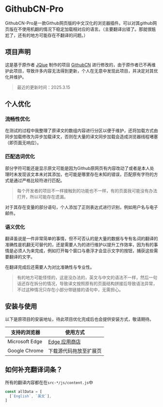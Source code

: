 # GithubCN-Pro

GithubCN-Pro是一款Github网页版的中文汉化的浏览器插件。可以对其github网页版在不使用机翻的情况下稳定加载相对应的语言。（主要翻译出错了。那就很尴尬了，还有的地方可能存在不翻译的问题。）

## 项目声明

这是基于原作者 [JQiue](https://github.com/JQiue) 制作的项目 [GithubCN](https://github.com/JQiue/githubCN) 进行修改的，由于原作者已不再维护此项目，导致许多内容无法得到更新，个人在无意中发现此项目，并决定对其优化并维护。

> 最近的更新时间：2025.3.15



## 个人优化
### 流畅性优化
在测试的过程中我整理了原译文的数组内容进行分区以便于维护，还将加载方式由同步加载修改为异步加载译文，否则在大量的译文同步加载会造成浏览器线程堵塞（即页面无响应）。

### 匹配选词优化
部分字符可能还是显示原文可能是因为Github原网页有内容改动了或者是本人处理时未发现该文本未对其添加，也可能是哪里存在未知的错误，匹配原有字符的方式是通过严格比较符进行匹配。

> 每个开发者的项目不一样接触到的功能也不一样，有的页面我可能没有办法打开，所以可能存在遗漏。

对于其存在变量的部分语句，个人添加了正则表达式进行识别，例如用户名与电子邮件。

### 语义优化
翻译虽说是一件非常简单的事情，但不可否认的是大量的数据与专有名词的翻译的准确性是机翻无可替代的，还是需要人为的进行维护以提升工作效率，因为有的事情是必须人为来完成，例如打开每个窗口与悬浮才会显示文字的按钮，捕获这些需要翻译的文字。

在翻译完成后还需要人为对比准确性与专业性。

> 有的地方可能怪怪的，这是没办法的，英文与中文的语法不一样，然后一句话还存在拆分的情况，导致译文按照原有的页面结构拼接后导致语法异常，不过这种情况只存在小部分带链接的语句中，无需担心。

## 安装与使用
以下是原项目的安装地址，待此项目优化完成后也会提供安装方式，敬请期待。

支持的浏览器|使用方式
---|---
Microsoft Edge|[Edge 应用商店](<https://microsoftedge.microsoft.com/addons/detail/githubcn/onlodfoebaobhmlhgcbddjngjbkdbfaj>)
Google Chrome|下载源代码拖放至扩展页

## 如何补充翻译词条？

所有的翻译内容都在在`src-*/js/content.js`中

```js
const allData = [
  [`English`, `英文`],
]
```
